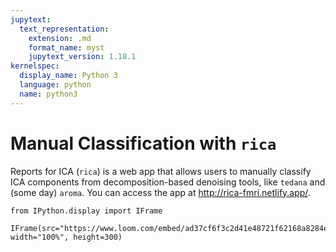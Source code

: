 ```yaml
---
jupytext:
  text_representation:
    extension: .md
    format_name: myst
    jupytext_version: 1.18.1
kernelspec:
  display_name: Python 3
  language: python
  name: python3
---
```


# Manual Classification with `rica`

Reports for ICA (`rica`) is a web app that allows users to manually classify ICA components from decomposition-based denoising tools,
like `tedana` and (some day) `aroma`.
You can access the app at http://rica-fmri.netlify.app/.

```{code-cell} ipython3
from IPython.display import IFrame

IFrame(src="https://www.loom.com/embed/ad37cf6f3c2d41e48721f62168a8284e", width="100%", height=300)
```
